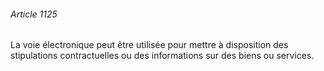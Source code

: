 ###### Article 1125

La voie électronique peut être utilisée pour mettre à disposition des stipulations contractuelles ou des informations sur des biens ou services.

